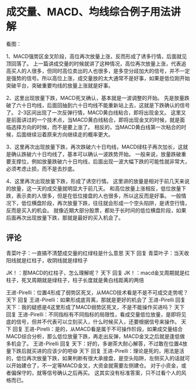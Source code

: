 # 成交量、MACD、均线综合例子用法讲解
[成交量、MACD、均线综合例子用法讲解]: (https://articles.zsxq.com/id_i6kuvk0b81i8.html)

看图：

1、MACD强势区金叉阶段，高位再次放量上涨，反而形成了诱多行情，后面就见顶回落了。
上一篇讲成交量的时候就讲了这种情况，高位再次放量上涨，代表追高买人的人很多，但同时高位卖出的人也很多，是多空分歧加大的信号，并不一定是强势的信号。所以高位上涨，成交量放的太大通常不是好事，如果是低位刚开始突破平台，突破重要均线的放量上涨就是好事。

2、这里出现放量下跌，MACD死叉确认，基本就是一波调整的开始。
先是放量跌破了六十日均线，后面回抽到六十日均线不能重新站上去，这就是下跌确认的信号了。
2-3区间出现了一次反弹行情，MACD黄白线粘合，即将出现金叉。
这里又是前面讲过的一个技术点，当MACD黄白线粘合，即将出现金叉的时候，就是面临选择方向的时候，而不是要上涨了。
相反的，当MACD黄白线第一次粘合的时候，后面继续沿着原来方向继续走的概率更大。

3、这里再次出现放量下跌，再次跌破六十日均线，MACD绿柱子再次加长，这就是确认跌破六十日均线了，基本可以确认一波跌势开始。
一般来说，放量跌破重要支撑位，例如放量跌破六十日均线，后面出现一波大幅下跌的可能性就非常大，必须考虑止损，而不是去抄底。

4、这里再次出现放量下跌，形成了诱空行情。
这里讲的放量是相对于前几天来说的放量，这一天的成交量就明显大于前几天。
和高位放量上涨相反，低位放量下跌，表示卖的人很多，但是在低位接盘的人也很多，所以这反而是好事。
一般情况下，低位横盘阶段，再次放量下跌，往往就会形成一个空头陷阱，是诱空行情，反而是买入的机会。
就像近期大部分股票，都处于长时间的低位横盘阶段，如果后面再次出现放量下跌，那就是最好的买入机会了。

## 评论
青菜叶子：一直搞不清楚成交量的红绿柱是什么意思
天下 回复 青菜叶子：当天收阳线就是红柱子，收阴线就是绿柱子

JK！：那MACD的红柱子，怎么理解呢？
天下 回复 JK！：macd金叉周期就是红柱子，死叉周期就是绿柱子，柱子长度就是黄白线距离的两倍

王进-Pirelli：位置4形成了弱势区死叉，从MACD技术看是不是不可成交走势呢？
天下 回复 王进-Pirelli：如果形成底背离，那就是更好的机会了
王进-Pirelli 回复 天下：我的疑惑是4这里形成了MACD弱势区死叉，不是不能操作买进吗？
天下 回复 王进-Pirelli：不同指标有不同指标的局限性，看成交量低位放量，是即将见底的信号，但并不代表可以立刻买入，什么时候买入，还要根据信号来操作。
天下 回复 王进-Pirelli：是的，从MACD看是属于不可操作阶段，如果成交量结合MACD综合分析，那么低位放量下跌，再走出反弹，MACD金叉之后就是逢低做多机会了。
王进-Pirelli 回复 天下：好的，多谢茶大耐心解答，不过敢在位置4放量下跌后就买进的应该少的吧😄
天下 回复 王进-Pirelli：理论是死的，用法是活的，低位再次放量下跌，如果判断有很大承接盘，是空头陷阱，左侧买入的话就可以开始建仓了，不一定等MACD金叉，大资金就需要左侧建仓。
对于小资金，或者偏保守的，就等信号确认之后再买。
这其实没有标准答案，只不过看个人的风格而已。
